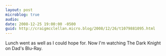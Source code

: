 ```yaml
---
layout: post
microblog: true
audio: 
date: 2008-12-25 19:00:00 -0500
guid: http://craigmcclellan.micro.blog/2008/12/26/t1079881095.html
---
```

Lunch went as well as I could hope for.  Now I'm watching The Dark Knight on Dad's Blu-Ray.

